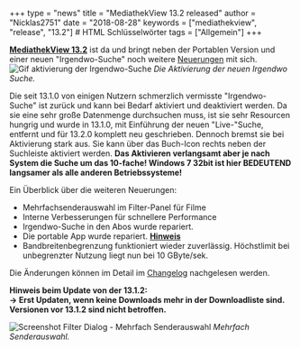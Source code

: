 +++
type = "news"
title = "MediathekView 13.2 released"
author = "Nicklas2751"
date = "2018-08-28"
keywords = ["mediathekview", "release", "13.2"] # HTML Schlüsselwörter
tags = ["Allgemein"]
+++

**[MediathekView 13.2](https://mediathekview.de/download/)** ist da und bringt neben der Portablen Version und einer neuen "Irgendwo-Suche" noch weitere 
[Neuerungen](https://mediathekview.de/changelog/13-2-0/) mit sich.
![Gif aktivierung der Irgendwo-Suche](/images/news/mediathekview-13_2-irgendwo.gif)
<em>Die Aktivierung der neuen Irgendwo Suche.</em>

Die seit 13.1.0 von einigen Nutzern schmerzlich vermisste "Irgendwo-Suche" ist zurück und kann bei Bedarf aktiviert und deaktiviert werden. Da sie eine sehr große Datenmenge durchsuchen muss, ist sie sehr Resourcen hungrig und wurde in 13.1.0, mit Einführung der neuen "Live-"Suche, entfernt und für 13.2.0 komplett neu geschrieben. Dennoch bremst sie bei Aktivierung stark aus. Sie kann über das Buch-Icon rechts neben der Suchleiste aktiviert werden. **Das Aktivieren verlangsamt aber je nach System die Suche um das 10-fache! Windows 7 32bit ist hier BEDEUTEND langsamer als alle anderen Betriebssysteme!**

Ein Überblick über die weiteren Neuerungen:

- Mehrfachsenderauswahl im Filter-Panel für Filme
- Interne Verbesserungen für schnellere Performance
- Irgendwo-Suche in den Abos wurde repariert.
- Die portable App wurde repariert. [**Hinweis**](https://mediathekview.de/changelog/13-2-0/)
- Bandbreitenbegrenzung funktioniert wieder zuverlässig. Höchstlimit bei unbegrenzter Nutzung liegt nun bei 10 GByte/sek.


Die Änderungen können im Detail im [Changelog](https://mediathekview.de/changelog/13-2-0/) nachgelesen werden.

**Hinweis beim Update von der 13.1.2:** <br>
**-> Erst Updaten, wenn keine Downloads mehr in der Downloadliste sind.**
**Versionen vor 13.1.2 sind nicht betroffen.**

![Screenshot Filter Dialog - Mehrfach Senderauswahl](/images/news/mediathekview-13_2-filter-dialog.png)
<em>Mehrfach Senderauswahl.</em>